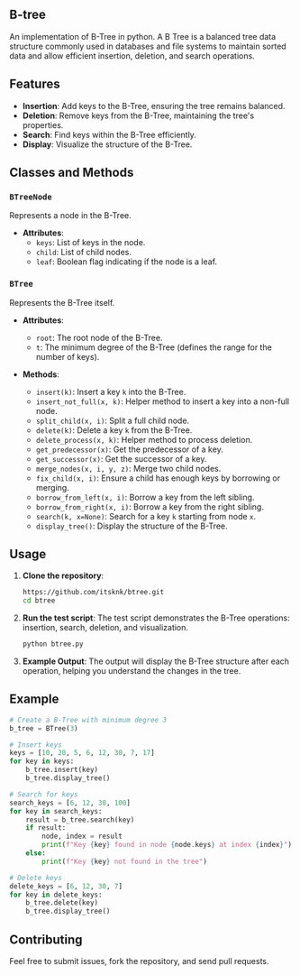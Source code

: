 ## B-tree
An implementation of B-Tree in python. A B Tree is a balanced tree data structure commonly used in databases and file systems to maintain sorted data and allow efficient insertion, deletion, and search operations.

## Features

- **Insertion**: Add keys to the B-Tree, ensuring the tree remains balanced.
- **Deletion**: Remove keys from the B-Tree, maintaining the tree's properties.
- **Search**: Find keys within the B-Tree efficiently.
- **Display**: Visualize the structure of the B-Tree.

## Classes and Methods

### `BTreeNode`

Represents a node in the B-Tree.

- **Attributes**:
  - `keys`: List of keys in the node.
  - `child`: List of child nodes.
  - `leaf`: Boolean flag indicating if the node is a leaf.

### `BTree`

Represents the B-Tree itself.

- **Attributes**:
  - `root`: The root node of the B-Tree.
  - `t`: The minimum degree of the B-Tree (defines the range for the number of keys).

- **Methods**:
  - `insert(k)`: Insert a key `k` into the B-Tree.
  - `insert_not_full(x, k)`: Helper method to insert a key into a non-full node.
  - `split_child(x, i)`: Split a full child node.
  - `delete(k)`: Delete a key `k` from the B-Tree.
  - `delete_process(x, k)`: Helper method to process deletion.
  - `get_predecessor(x)`: Get the predecessor of a key.
  - `get_successor(x)`: Get the successor of a key.
  - `merge_nodes(x, i, y, z)`: Merge two child nodes.
  - `fix_child(x, i)`: Ensure a child has enough keys by borrowing or merging.
  - `borrow_from_left(x, i)`: Borrow a key from the left sibling.
  - `borrow_from_right(x, i)`: Borrow a key from the right sibling.
  - `search(k, x=None)`: Search for a key `k` starting from node `x`.
  - `display_tree()`: Display the structure of the B-Tree.

## Usage

1. **Clone the repository**:
   ```sh
   https://github.com/itsknk/btree.git
   cd btree
   ```

2. **Run the test script**:
   The test script demonstrates the B-Tree operations: insertion, search, deletion, and visualization.
   ```sh
   python btree.py
   ```

3. **Example Output**:
   The output will display the B-Tree structure after each operation, helping you understand the changes in the tree.

## Example

```python
# Create a B-Tree with minimum degree 3
b_tree = BTree(3)

# Insert keys
keys = [10, 20, 5, 6, 12, 30, 7, 17]
for key in keys:
    b_tree.insert(key)
    b_tree.display_tree()

# Search for keys
search_keys = [6, 12, 30, 100]
for key in search_keys:
    result = b_tree.search(key)
    if result:
        node, index = result
        print(f"Key {key} found in node {node.keys} at index {index}")
    else:
        print(f"Key {key} not found in the tree")

# Delete keys
delete_keys = [6, 12, 30, 7]
for key in delete_keys:
    b_tree.delete(key)
    b_tree.display_tree()
```

## Contributing

Feel free to submit issues, fork the repository, and send pull requests.
